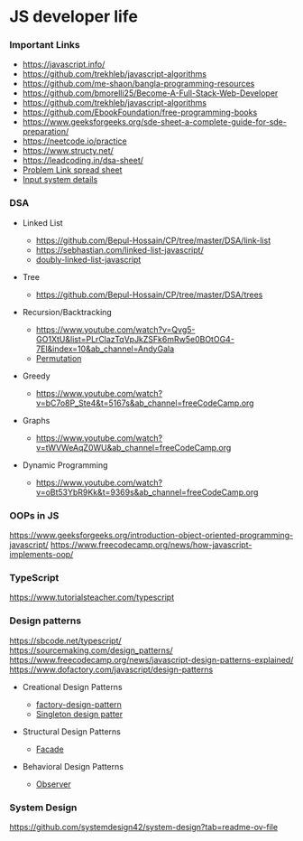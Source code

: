 # JS developer life

### Important Links

- https://javascript.info/
- https://github.com/trekhleb/javascript-algorithms
- https://github.com/me-shaon/bangla-programming-resources
- https://github.com/bmorelli25/Become-A-Full-Stack-Web-Developer
- https://github.com/trekhleb/javascript-algorithms
- https://github.com/EbookFoundation/free-programming-books
- https://www.geeksforgeeks.org/sde-sheet-a-complete-guide-for-sde-preparation/
- https://neetcode.io/practice
- https://www.structy.net/
- https://leadcoding.in/dsa-sheet/
- [Problem Link spread sheet](https://docs.google.com/spreadsheets/d/1kHFIf50MgbY-Tu2P27GVMwtKQqJoobGgPnoeW_99GFU/edit?usp=sharing)
- [Input system details](https://codeforces.com/blog/entry/69610)

### DSA

- Linked List

  - https://github.com/Bepul-Hossain/CP/tree/master/DSA/link-list
  - https://sebhastian.com/linked-list-javascript/
  - [doubly-linked-list-javascript](https://sebhastian.com/doubly-linked-list-javascript/)

- Tree

  - https://github.com/Bepul-Hossain/CP/tree/master/DSA/trees

- Recursion/Backtracking

  - https://www.youtube.com/watch?v=Qvg5-GO1XtU&list=PLrClazTqVpJkZSFk6mRw5e0BOtOG4-7El&index=10&ab_channel=AndyGala
  - [Permutation](https://levelup.gitconnected.com-/find-all-permutations-of-a-string-in-javascript-af41bfe072d2)

- Greedy

  - https://www.youtube.com/watch?v=bC7o8P_Ste4&t=5167s&ab_channel=freeCodeCamp.org

- Graphs

  - https://www.youtube.com/watch?v=tWVWeAqZ0WU&ab_channel=freeCodeCamp.org

- Dynamic Programming
  - https://www.youtube.com/watch?v=oBt53YbR9Kk&t=9369s&ab_channel=freeCodeCamp.org

### OOPs in JS

https://www.geeksforgeeks.org/introduction-object-oriented-programming-javascript/
https://www.freecodecamp.org/news/how-javascript-implements-oop/

### TypeScript

https://www.tutorialsteacher.com/typescript

### Design patterns

https://sbcode.net/typescript/  
https://sourcemaking.com/design_patterns/  
https://www.freecodecamp.org/news/javascript-design-patterns-explained/  
https://www.dofactory.com/javascript/design-patterns

- Creational Design Patterns

  - [factory-design-pattern](https://hasin.me/2014/05/13/factory-design-pattern/)
  - [Singleton design patter](https://hasin.me/2014/05/14/singleton-design-pattern/)

- Structural Design Patterns

  - [Facade](https://hasin.me/2014/03/07/design-pattern-facade/)

- Behavioral Design Patterns

  - [Observer](https://php.howtocode.dev/design-patterns/observer-pattern)

### System Design

https://github.com/systemdesign42/system-design?tab=readme-ov-file
